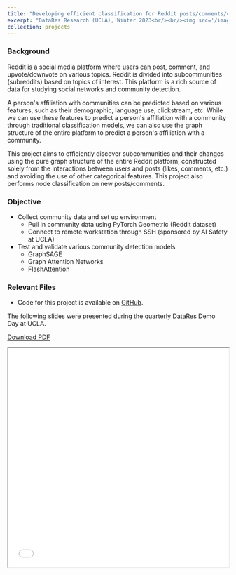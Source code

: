 ```yaml
---
title: "Developing efficient classification for Reddit posts/comments/communities with Graph Neural Networks (GNNs)"
excerpt: "DataRes Research (UCLA), Winter 2023<br/><br/><img src='/images/datares_research_winer_2023_slide_1.png' style='box-shadow: 10px 10px 20px rgba(0, 0, 0, 0.3);'>"
collection: projects
---
```


### Background

Reddit is a social media platform where users can post, comment, and upvote/downvote on various topics. Reddit is divided into subcommunities (subreddits) based on topics of interest. This platform is a rich source of data for studying social networks and community detection.

A person's affiliation with communities can be predicted based on various features, such as their demographic, language use, clickstream, etc. While we can use these features to predict a person's affiliation with a community through traditional classification models, we can also use the graph structure of the entire platform to predict a person's affiliation with a community. 

This project aims to efficiently discover subcommunities and their changes using the pure graph structure of the entire Reddit platform, constructed solely from the interactions between users and posts (likes, comments, etc.) and avoiding the use of other categorical features. This project also performs node classification on new posts/comments.

### Objective

* Collect community data and set up environment
  * Pull in community data using PyTorch Geometric (Reddit dataset)
  * Connect to remote workstation through SSH (sponsored by AI Safety at UCLA)
* Test and validate various community detection models
  * GraphSAGE
  * Graph Attention Networks
  * FlashAttention

<!-- ### Tools & Technologies

<table style="width:100%">
  <tr>
    <th>Target</th>
    <th>Task</th> 
    <th>Tools/Packages Used</th>
  </tr>
  <tr>
    <td>Data Collection</td>
    <td>Pull in Reddit dataset from PyTorch Geometric pacakage, including nodes, edges, features, classes</td> 
    <td>PyTorch Geometric</td>
  </tr>
  <tr>
    <td>Data Pre-processing</td>
    <td>Subset dataset for handling and testing</td> 
    <td>numpy</td>
  </tr>
  <tr>
    <td>Model Implementation</td>
    <td>...</td> 
    <td>PyTorch, GraphSAGE, Graph Attention Networks, FlashAttention</td>
  </tr>
  <tr>
    <td>Model Evaluation</td>
    <td>Compare model performances for community detection</td> 
    <td>PyTorch, scikit-learn, Matplotlib</td>
  </tr>
</table><br> -->

### Relevant Files

* Code for this project is available on [GitHub](https://github.com/cjunwon/Reddit-Social-Network-Analysis/tree/master).

The following slides were presented during the quarterly DataRes Demo Day at UCLA.

[Download  PDF](/files/datares_research_winter_2023.pdf)

<iframe src="/files/datares_research_winter_2023.pdf" width="100%" height="500"></iframe>